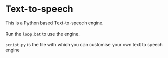 # Text-to-speech
This is a Python based Text-to-speech engine.  
<br/>
Run the `loop.bat` to use the engine.  
<br/>
`script.py` is the file with which you can customise your own text to speech engine
